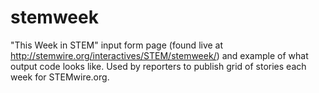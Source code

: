 stemweek
========

"This Week in STEM" input form page (found live at <a href="http://stemwire.org/interactives/STEM/stemweek/">http://stemwire.org/interactives/STEM/stemweek/</a>) and example of what output code looks like. Used by reporters to publish grid of stories each week for STEMwire.org.
